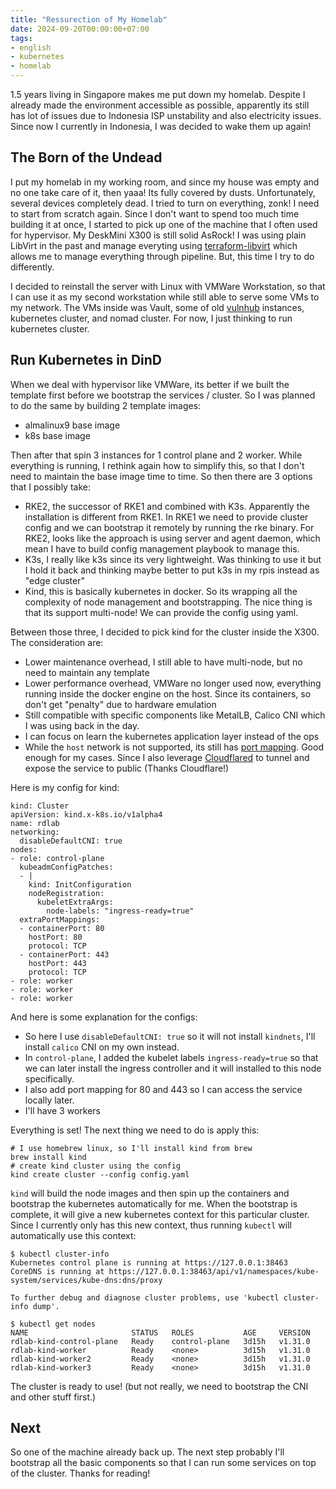 ```yaml
---
title: "Ressurection of My Homelab"
date: 2024-09-20T00:00:00+07:00
tags:
- english
- kubernetes
- homelab
---
```


1.5 years living in Singapore makes me put down my homelab. Despite I already made the environment accessible as possible, apparently its still has lot of issues due to Indonesia ISP unstability and also electricity issues. Since now I currently in Indonesia, I was decided to wake them up again!

## The Born of the Undead
I put my homelab in my working room, and since my house was empty and no one take care of it, then yaaa! Its fully covered by dusts. Unfortunately, several devices completely dead. I tried to turn on everything, zonk! I need to start from scratch again. Since I don't want to spend too much time building it at once, I started to pick up one of the machine that I often used for hypervisor. My DeskMini X300 is still solid AsRock! I was using plain LibVirt in the past and manage everyting using [terraform-libvirt](https://registry.terraform.io/providers/dmacvicar/libvirt/latest/docs) which allows me to manage everything through pipeline. But, this time I try to do differently.

I decided to reinstall the server with Linux with VMWare Workstation, so that I can use it as my second workstation while still able to serve some VMs to my network. The VMs inside was Vault, some of old [vulnhub](https://www.vulnhub.com/) instances, kubernetes cluster, and nomad cluster. For now, I just thinking to run kubernetes cluster.

## Run Kubernetes in DinD
When we deal with hypervisor like VMWare, its better if we built the template first before we bootstrap the services / cluster. So I was planned to do the same by building 2 template images:
- almalinux9 base image
- k8s base image

Then after that spin 3 instances for 1 control plane and 2 worker. While everything is running, I rethink again how to simplify this, so that I don't need to maintain the base image time to time. So then there are 3 options that I possibly take:
- RKE2, the successor of RKE1 and combined with K3s. Apparently the installation is different from RKE1. In RKE1 we need to provide cluster config and we can bootstrap it remotely by running the rke binary. For RKE2, looks like the approach is using server and agent daemon, which mean I have to build config management playbook to manage this.
- K3s, I really like k3s since its very lightweight. Was thinking to use it but I hold it back and thinking maybe better to put k3s in my rpis instead as "edge cluster"
- Kind, this is basically kubernetes in docker. So its wrapping all the complexity of node management and bootstrapping. The nice thing is that its support multi-node! We can provide the config using yaml.

Between those three, I decided to pick kind for the cluster inside the X300. The consideration are:
- Lower maintenance overhead, I still able to have multi-node, but no need to maintain any template
- Lower performance overhead, VMWare no longer used now, everything running inside the docker engine on the host. Since its containers, so don't get "penalty" due to hardware emulation
- Still compatible with specific components like MetalLB, Calico CNI which I was using back in the day.
- I can focus on learn the kubernetes application layer instead of the ops
- While the `host` network is not supported, its still has [port mapping](https://kind.sigs.k8s.io/docs/user/configuration/#extra-port-mappings). Good enough for my cases. Since I also leverage [Cloudflared](https://github.com/cloudflare/cloudflared) to tunnel and expose the service to public (Thanks Cloudflare!)

Here is my config for kind:
```
kind: Cluster
apiVersion: kind.x-k8s.io/v1alpha4
name: rdlab
networking:
  disableDefaultCNI: true
nodes:
- role: control-plane
  kubeadmConfigPatches:
  - |
    kind: InitConfiguration
    nodeRegistration:
      kubeletExtraArgs:
        node-labels: "ingress-ready=true"
  extraPortMappings:
  - containerPort: 80
    hostPort: 80
    protocol: TCP
  - containerPort: 443
    hostPort: 443
    protocol: TCP
- role: worker
- role: worker
- role: worker
```
And here is some explanation for the configs:
- So here I use `disableDefaultCNI: true` so it will not install `kindnets`, I'll install `calico` CNI on my own instead.
- In `control-plane`, I added the kubelet labels `ingress-ready=true` so that we can later install the ingress controller and it will installed to this node specifically.
- I also add port mapping for 80 and 443 so I can access the service locally later.
- I'll have 3 workers

Everything is set! The next thing we need to do is apply this:
```
# I use homebrew linux, so I'll install kind from brew
brew install kind
# create kind cluster using the config
kind create cluster --config config.yaml
```

`kind` will build the node images and then spin up the containers and bootstrap the kubernetes automatically for me. When the bootstrap is complete, it will give a new kubernetes context for this particular cluster. Since I currently only has this new context, thus running `kubectl` will automatically use this context:

```
$ kubectl cluster-info
Kubernetes control plane is running at https://127.0.0.1:38463
CoreDNS is running at https://127.0.0.1:38463/api/v1/namespaces/kube-system/services/kube-dns:dns/proxy

To further debug and diagnose cluster problems, use 'kubectl cluster-info dump'.

$ kubectl get nodes        
NAME                       STATUS   ROLES           AGE     VERSION
rdlab-kind-control-plane   Ready    control-plane   3d15h   v1.31.0
rdlab-kind-worker          Ready    <none>          3d15h   v1.31.0
rdlab-kind-worker2         Ready    <none>          3d15h   v1.31.0
rdlab-kind-worker3         Ready    <none>          3d15h   v1.31.0
```

The cluster is ready to use! (but not really, we need to bootstrap the CNI and other stuff first.)

## Next
So one of the machine already back up. The next step probably I'll bootstrap all the basic components so that I can run some services on top of the cluster. Thanks for reading!
